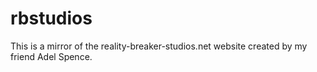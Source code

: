 # rbstudios
 This is a mirror of the reality-breaker-studios.net website created by my friend Adel Spence.
